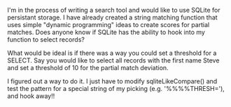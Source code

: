 I'm in the process of writing a search tool and would like to use SQLite for persistant storage. I have already created a string matching function that uses simple "dynamic programming" ideas to create scores for partial matches. Does anyone know if SQLite has the ability to hook into my function to select records?

What would be ideal is if there was a way you could set a threshold for a SELECT. Say you would like to select all records with the first name Steve and set a threshold of 10 for the partial match deviation. 

I figured out a way to do it. I just have to modify     sqliteLikeCompare() and test the pattern for a special string of my picking (e.g. '%%%%THRESH='), and hook away!!
